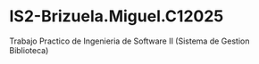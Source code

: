 # IS2-Brizuela.Miguel.C12025
Trabajo Practico de Ingenieria de Software II (Sistema de Gestion Biblioteca)
